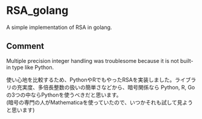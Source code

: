 # RSA_golang
A simple implementation of RSA in golang.  
  
## Comment
Multiple precision integer handling was troublesome because it is not built-in type like Python.  
  
使い心地を比較するため、PythonやRでもやったRSAを実装しました。ライブラリの充実度、多倍長整数の扱いの簡単さなどから、暗号関係なら Python, R, Go の3つの中ならPythonを使うべきだと思います。  
(暗号の専門の人がMathematicaを使っていたので、いつかそれも試して見ようと思います)

